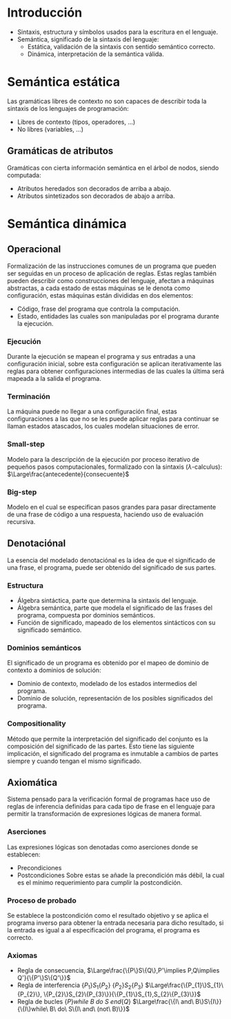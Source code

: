 # Introducción
- Sintaxis, estructura y símbolos usados para la escritura en el lenguaje.
- Semántica, significado de la sintaxis del lenguaje:
	- Estática, validación de la sintaxis con sentido semántico correcto.
	- Dinámica, interpretación de la semántica válida.
# Semántica estática
Las gramáticas libres de contexto no son capaces de describir toda la sintaxis de los lenguajes de programación: 
- Libres de contexto (tipos, operadores, ...)
- No libres (variables, ...)
## Gramáticas de atributos
Gramáticas con cierta información semántica en el árbol de nodos, siendo computada:
- Atributos heredados son decorados de arriba a abajo.
- Atributos sintetizados son decorados de abajo a arriba.
# Semántica dinámica
## Operacional
Formalización de las instrucciones comunes de un programa que pueden ser seguidas en un proceso de aplicación de reglas.  Estas reglas también pueden describir como construcciones del lenguaje, afectan a máquinas abstractas, a cada estado de estas máquinas se le denota como configuración, estas máquinas están divididas en dos elementos:
- Código, frase del programa que controla la computación.
- Estado, entidades las cuales son manipuladas por el programa durante la ejecución.
### Ejecución
Durante la ejecución se mapean el programa y sus entradas a una configuración inicial, sobre esta configuración se aplican iterativamente las reglas para obtener configuraciones intermedias de las cuales la última será mapeada a la salida el programa.
### Terminación
La máquina puede no llegar a una configuración final, estas configuraciones a las que no se les puede aplicar reglas para continuar se llaman estados atascados, los cuales modelan situaciones de error.
### Small-step
Modelo para la descripción de la ejecución por proceso iterativo de pequeños pasos computacionales, formalizado con la sintaxis ($\lambda$-calculus):
$\Large\frac{antecedente}{consecuente}$
### Big-step
Modelo en el cual se especifican pasos grandes para pasar directamente de una frase de código a una respuesta, haciendo uso de evaluación recursiva.
## Denotaciónal
La esencia del modelado denotaciónal es la idea de que el significado de una frase, el programa, puede ser obtenido del significado de sus partes.
### Estructura
- Álgebra sintáctica, parte que determina la sintaxis del lenguaje.
- Álgebra semántica, parte que modela el significado de las frases del programa, compuesta por dominios semánticos.
- Función de significado, mapeado de los elementos sintácticos con su significado semántico.
### Dominios semánticos
El significado de un programa es obtenido por el mapeo de dominio de contexto a dominios de solución:
- Dominio de contexto, modelado de los estados intermedios del programa.
- Dominio de solución, representación de los posibles significados del programa.
### Compositionality
Método que permite la interpretación del significado del conjunto es la composición del significado de las partes. Esto tiene las siguiente implicación, el significado del programa es inmutable a cambios de partes siempre y cuando tengan el mismo significado.
## Axiomática
Sistema pensado para la verificación formal de programas hace uso de reglas de inferencia definidas para cada tipo de frase en el lenguaje para permitir la transformación de expresiones lógicas de manera formal.
### Aserciones
Las expresiones lógicas son denotadas como aserciones donde se establecen:
- Precondiciones
- Postcondiciones
Sobre estas se añade la precondición más débil, la cual es el mínimo requerimiento para cumplir la postcondición.
### Proceso de probado
Se establece la postcondición como el resultado objetivo y se aplica el programa inverso para obtener la entrada necesaria para dicho resultado, si la entrada es igual a al especificación del programa, el programa es correcto.
### Axiomas
- Regla de consecuencia, 
$\Large\frac{\{P\}S\{Q\},P'\implies P,Q\implies Q'}{\{P'\}S\{Q'\}}$
- Regla de interferencia 
$\{P_{1}\}S_{1}\{P_{2}\}$
$\{P_{2}\}S_{2}\{P_{3}\}$
$\Large\frac{\{P_{1}\}S_{1}\{P_{2}\}, \{P_{2}\}S_{2}\{P_{3}\}}{\{P_{1}\}S_{1},S_{2}\{P_{3}\}}$
- Regla de bucles
$\{P\}while\ B\ do\ S\ end\{Q\}$
$\Large\frac{\{I\ and\ B\}S\{I\}}{\{I\}while\ B\ do\ S\{I\ and\ (not\ B)\}}$
